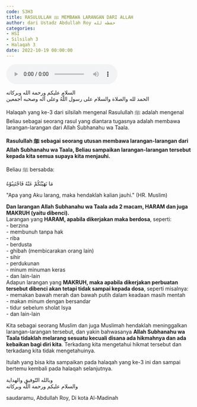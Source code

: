 ```yaml
---
code: S3H3
title: RASULULLAH ﷺ MEMBAWA LARANGAN DARI ALLAH
author: dari Ustadz Abdullah Roy حفظه لله
categories:
- HSI
- Silsilah 3
- Halaqah 3
date: 2022-10-19 00:00:00
---
```


<audio controls="" src="https://docs.google.com/uc?export=open&id=1-P0nrojOi8lkWfQABiB4v-KQYKemyo2q"></audio>

<div class="dalil">
  السلام عليكم ورحمة الله وبركاته
  <br>
  الحمد لله والصلاة والسلام على رسول اللَّهُ وعلى آله وصحبه أجمعين
</div>

Halaqah yang ke-3 dari silsilah mengenal Rasulullah ﷺ adalah mengenal Beliau sebagai seorang rasul yang diantara tugasnya adalah membawa larangan-larangan dari Allah Subhanahu wa Taala.

<b>Rasulullah ﷺ sebagai seorang utusan membawa larangan-larangan dari Allah Subhanahu wa Taala, Beliau sampaikan larangan-larangan tersebut kepada kita semua supaya kita menjauhi.</b> 

Beliau ﷺ bersabda:
<div class="dalil">
  مَا نَهَيْتُكُمْ عَنْهُ فَاجْتَنِبُوْهُ
  <p>
  "Apa yang Aku larang, maka hendaklah kalian jauhi." (HR. Muslim)
  </p>
</div>

<p>
  <b>Dan larangan Allah Subhanahu wa Taala ada 2 macam, HARAM dan juga MAKRUH (yaitu dibenci).</b>
  <br>Larangan yang <b>HARAM, apabila dikerjakan maka berdosa</b>, seperti:
  <br>- berzina
  <br>- membunuh tanpa hak
  <br>- riba
  <br>- berdusta
  <br>- ghibah (membicarakan orang lain)
  <br>- sihir
  <br>- perdukunan
  <br>- minum minuman keras
  <br>- dan lain-lain
  <br>Adapun larangan yang <b>MAKRUH, maka apabila dikerjakan perbuatan tersebut dibenci akan tetapi tidak sampai kepada dosa</b>, seperti misalnya:
  <br>- memakan bawah merah dan bawah putih dalam keadaan masih mentah
  <br>- makan minum dengan bersandar
  <br>- tidur sebelum sholat Isya
  <br>- dan lain-lain
</p>

Kita sebagai seorang Muslim dan juga Muslimah hendaklah meninggalkan larangan-larangan tersebut, dan yakin bahwasanya <b>Allah Subhanahu wa Taala tidaklah melarang sesuatu kecuali disana ada hikmahnya dan ada kebaikan bagi diri kita</b>. Terkadang kita mengetahui hikmat tersebut dan terkadang kita tidak mengetahuinya.

Itulah yang bisa kita sampaikan pada halaqah yang ke-3 ini dan sampai bertemu kembali pada halaqah selanjutnya.

<div class="dalil">
  وبالله التّوفيق والهداية
  <br>
  والسلام عليكم ورحمة اللّه وبركاته
</div>

<p class="signature">
  saudaramu, Abdullah Roy, 
  Di kota Al-Madinah
</p>
